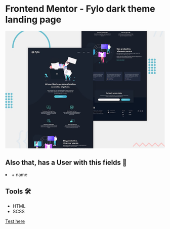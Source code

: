 # Frontend Mentor - Fylo dark theme landing page

![Design preview for the Fylo dark theme landing page challenge](./design/desktop-preview.jpg)

<h2>Also that, has a User with this fields 👩</h2>

<li>+ name</li>
  
 <h2>Tools 🛠</h2>
  
 <ul>
  <li>HTML</li>
  <li>SCSS</li>
</ul>

[Test here](https://brave-kare-00ba0e.netlify.app/)
